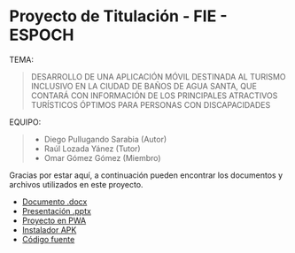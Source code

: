 # Proyecto de Titulación - FIE - ESPOCH

TEMA:
>DESARROLLO DE UNA APLICACIÓN MÓVIL DESTINADA AL TURISMO INCLUSIVO EN LA CIUDAD DE BAÑOS DE AGUA SANTA, QUE CONTARÁ CON INFORMACIÓN DE LOS PRINCIPALES ATRACTIVOS TURÍSTICOS ÓPTIMOS PARA PERSONAS CON DISCAPACIDADES

EQUIPO:
>- Diego Pullugando Sarabia (Autor)
>- Raúl Lozada Yánez (Tutor)
>- Omar Gómez Gómez (Miembro)

Gracias por estar aquí, a continuación pueden encontrar los documentos y archivos utilizados en este proyecto.


- [Documento .docx](https://github.com/diegomps/defensaPublica/blob/main/README.md)
- [Presentación .pptx](https://liveespochedu-my.sharepoint.com/:p:/g/personal/diego_pullugando_espoch_edu_ec/Ef_E6MV7Lv5Ji35U-VCnqOEBEmOwRB7ehlV0ky-OMzgSfw?e=7UBxoK)
- [Proyecto en PWA](https://banios-accessible.firebaseapp.com/tabs/tab1)
- [Instalador APK](https://raw.githubusercontent.com/diegomps/defensaPublica/main/bns-accesible.apk)
- [Código fuente](https://github.com/diegomps/BNS-Accesible)
